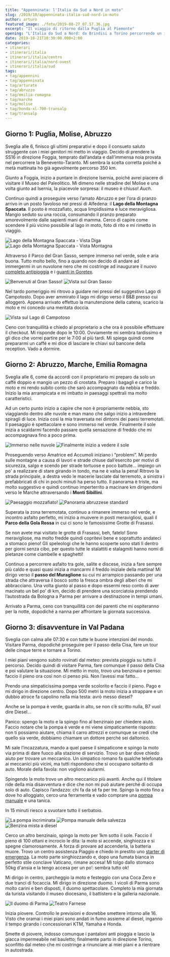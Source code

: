 ```yaml
---
title: "Appenninata: l'Italia da Sud a Nord in moto"
slug: /2019/10/appenninata-italia-sud-nord-in-moto
author: arturo
featured_image: ./foto/2019-08-27_07.57.36.jpg
excerpt: "Il viaggio di ritorno dalla Puglia al Piemonte"
opening: "L'Italia da Sud a Nord: da Brindisi a Torino percorrendo un itinerario diverso da quello del <a href=\"/2019/08/appenninata-italia-nord-sud-in-moto\">viaggio di andata</a>."
date: 2019-10-21T10:30:00.000+2:00
categories:
- itinerari
- itinerari/italia
- itinerari/italia/centro
- itinerari/italia/nord-ovest
- itinerari/italia/sud
tags:
- tag/appennini
- tag/appenninata
- tag/arturate
- tag/abruzzo
- tag/emilia-romagna
- tag/marche
- tag/molise
- tag/honda-xl-700-transalp
- tag/transalp
---
```


## Giorno 1: Puglia, Molise, Abruzzo

Sveglia alle 6, finisco gli ultimi preparativi e dopo il consueto saluto struggente con i miei genitori mi metto in viaggio. Decido di prendere la SS16 in direzione Foggia, temprato dall’andata e dall’immensa noia provata nel percorrere la Benevento-Taranto. Mi sembra la scelta corretta poiché a metà mattinata ho già agevolmente percorso 350 km.

Giunto a Foggia, inizio a puntare in direzione Isernia, poiché avrei piacere di visitare il Museo del Paleolitico. Mi dimeno nelle stradine del Molise e una volta giunto ad Isernia, la piacevole sorpresa: il museo è chiuso! *Auch*.

Continuo quindi a proseguire verso l’amato Abruzzo e per l’ora di pranzo arrivo in un posto favoloso nei pressi di Alfedena: il **Lago della Montagna Spaccata**. Il posto è mozzafiato, acqua limpidissima e luce meravigliosa. Mangio seduto su una roccia, consumando il pranzo preparato amorevolmente dalle sapienti mani di mamma. Cerco di capire come scendere il più vicino possibile al lago in moto, foto di rito e mi rimetto in viaggio.

![Lago della Montagna Spaccata - Vista Diga](./foto/2019-08-26_13.46.04.jpg "L'enel ha ben deciso di posizionare una centrale idroelettrica in questo meraviglioso lago")
![Lago della Montagna Spaccata - Vista Montagna](./foto/2019-08-26_14.15.09.jpg "Molta gente faceva il bagno o andava in canoa, io invece facevo foto alla moto")

Attraverso il Parco del Gran Sasso, sempre immerso nel verde, sole e aria buona. Tutto molto bello, fino a quando non decido di andare ad immergermi in un nuvolone nero che mi costringe ad inaugurare il nuovo [completo antipioggia](https://amzn.to/2Bqjgjr) e i [guanti in Goretex](https://amzn.to/2VUCjLW).

![Benvenuti al Gran Sasso!](./foto/2019-08-26_16.36.23.jpg "Finalmente giunto al Gran Sasso")
![Vista sul Gran Sasso](./foto/2019-08-26_17.33.13.jpg "Vista spettacolare, meteo un po' meno quindi mi armo di tuta antipioggia")

Nel tardo pomeriggio mi ritrovo a guidare nei pressi del suggestivo Lago di Campotosto. Dopo aver ammirato il lago mi dirigo verso il B&B presso cui alloggerò. Appena arrivato effettuo la manutenzione della catena, scarico la moto e mi concedo una meritata doccia.

![Vista sul Lago di Campotoso](./foto/2019-08-26_18.05.22.jpg "Il lago di Campotosto è il più grande lago artificiale d'Abruzzo ed è il secondo d'Europa, per circumnavigarlo ci ho messo quasi 1 ora!")

Ceno con tranquillità e chiedo al proprietario a che ora è possibile effettuare il checkout. Mi risponde dopo le 10:00. Ovviamente mi sembra tardissimo e gli dico che vorrei partire per le 7:00 al più tardi. Mi spiega quindi come prepararmi un caffé e mi dice di lasciare le chiavi sul bancone della reception. Vado a dormire.

## Giorno 2: Abruzzo, Marche, Emilia Romagna

Sveglia alle 6, come da accordi con il proprietario mi preparo da solo un caffé doppio e mangio un pezzo di crostata. Preparo i bagagli e carico la moto e mi rendo subito conto che sarò accompagnato da nebbia e freddo. Inizio la mia arrampicata e mi imbatto in paesaggi spettrali ma molto caratteristici.

Ad un certo punto inizio a capire che non è propriamente nebbia, sto viaggiando dentro alle nuvole e man mano che salgo inizio a intravedere spiragli di luce. Inizia così la mia traversata nei dintorni dei paesi terremotati. Il paesaggio è spettacolare e sono immerso nel verde. Finalmente il sole inizia a scaldarmi facendo passare quella sensazione di freddo che mi accompagnava fino a poco prima.

![Immerso nelle nuvole](./foto/2019-08-27_06.58.48.jpg "Devo dire che guidare all'alba immerso nelle nuvole ha il suo perché, peccato faccia freddo!")
![Finalmente inizio a vedere il sole](./foto/2019-08-27_07.21.16.jpg "Il sole mi scalda un po' e posso togliere nuovamente la felpa")

Proseguendo verso Amatrice ed Accumoli iniziano i “problemi”. Mi perdo sulle montagne a causa di lavori e strade chiuse dall’esercito per motivi di sicurezza, salgo e scendo per strade tortuose e poco battute… impiego un po' a realizzare di stare girando in tondo, ma ne è valsa la pena! Ritrovo la strada principale, a destra vedo le macerie lasciate dal terremoto, a sinistra i prefabbricati di chi in pochi minuti ha perso tutto. Il panorama è triste, ma molto suggestivo e quindi continuo imperterrito a macinare km dirigendomi verso le Marche attraversando i **Monti Sibillini**.

![Paesaggio mozzafiato!](./foto/2019-08-27_08.56.21.jpg "Sembra di galleggiare sulle nuvole")
![Panorama abruzzese standard](./foto/2019-08-27_07.57.36.jpg "L'Abruzzo mi è rimasto nel cuore, bisognerebbe fermarsi ogni 200 metri a fotografare.")

Superata la zona terremotata, continuo a rimanere immerso nel verde, e incontro asfalto perfetto, mi inizio a muovere in posti meravigliosi, quali il **Parco della Gola Rossa** in cui ci sono le famosissime Grotte di Frasassi.

<div class="message pro-tip">Se non avete mai visitato le grotte di Frasassi, beh, fatelo! Sono meravigliose, ma molto fredde quindi copritevi bene e soprattutto andateci a stomaco pieno! Gli speleologi che le hanno scoperte sono stati lì dentro per giorni senza cibo, per questo tutte le stalattiti e stalagmiti hanno nomi di pietanze come ciambelle e spaghetti!</div>

Continuo a percorrere asfalto tra gole, salite e discese, inizia a fare sempre più caldo e quasi quasi inizia a mancarmi il freddo iniziale della mattina! Mi dirigo verso il **passo del Muraglione** su cui mi arrampico passando per una strada che attraversa il bosco sotto la fresca ombra degli alberi che mi abbracciano. Una volta giunto al passo e dopo essermi reso conto di aver macinato un bel po’ di km, decido di prendere una scorciatoia prendendo l’autostrada da Bologna a Parma per arrivare a destinazione in tempi umani.

Arrivato a Parma, ceno con tranquillità con dei parenti che mi ospiteranno per la notte, dopodiché a nanna per affrontare la giornata successiva.

## Giorno 3: disavventure in Val Padana

Sveglia con calma alle 07:30 e con tutte le buone intenzioni del mondo. Visitare Parma, dopodiché proseguire per il passo della Cisa, fare un tour delle cinque terre e tornare a Torino.

I miei piani vengono subito rovinati dal meteo: prevista pioggia su tutto il percorso. Decido quindi di visitare Parma, fare comunque il passo della Cisa e poi valutare la situazione. Mi metto in moto, trovo una benzinaio e penso: faccio il pieno ora così non ci penso più. Non l’avessi mai fatto…

Prendo una simpaticissima pompa verde scolorito e faccio il pieno. Pago e mi dirigo in direzione centro. Dopo 500 metri la moto inizia a strappare e un dubbio atroce fa capolino nella mia testa: avrò messo diesel?

<div class="message pro-tip">Anche se la pompa è verde, guarda in alto, se non c’è scritto nulla, B7 vuol dire Diesel…</div>

Panico: spengo la moto e la spingo fino al benzinaio per chiedere aiuto. Faccio notare che la pompa è verde e mi viene simpaticamente risposto: non ti possiamo aiutare, chiama il carro attrezzi e comunque se credi che quello sia verde, dobbiamo chiamare un dottore perché sei daltonico.

Mi sale l’incazzatura, mando a quel paese il simpaticone e spingo la moto via prima di dare fuoco alla stazione di servizio. Trovo un bar dove chiedo aiuto per trovare un meccanico. Un simpatico romano fa qualche telefonata ai meccanici più vicini, ma tutti rispondono che si occupano soltanto di auto. Morale della favola: non vogliono aiutarmi.

Spingendo la moto trovo un altro meccanico più avanti. Anche qui il titolare ride della mia disavventura e dice che non mi può aiutare perché di occupa solo di auto. Capisco l’andazzo: chi fa da sé fa per tre. Spingo la moto fino a dove ho alloggiato, cerco una ferramenta e vado comprare una [pompa manuale](https://amzn.to/2pAycZK) e una tanica.

In 15 minuti riesco a svuotare tutto il serbatoio.

![La pompa incriminata](./foto/2019-08-28_10.04.41.jpg "Solo io penso sia benzina verde?")
![Pompa manuale della salvezza](./foto/2019-08-28_10.47.03.jpg "L'unico barlume di speranza nelle due ore di inferno che ho passato")
![Benzina mista a diesel](./foto/2019-08-28_11.07.48.jpg "Venghino signori venghino: vendo a prezzo molto vantaggioso miscela benzina con il 50% di diesel!")

Cerco un altro benzinaio, spingo la moto per 1km sotto il sole. Faccio il pieno di 100 ottani e incrocio le dita: la moto si accende, singhiozza e si spegne clamorosamente. A forza di provare ad accenderla, la batteria muore. Trovo un centro assistenza Piaggio e chiedo in prestito uno [starter di emergenza](https://amzn.to/2VUTfCf). La moto parte singhiozzando e, dopo una fumata bianca in perfetto stile conclave Vaticano, rimane accesa! Mi tolgo dallo stomaco 50kg d'ansia e la tengo accesa per un po’: sembra tutto ok!

Mi dirigo in centro, parcheggio la moto e festeggio con una Coca Zero e due tranci di focaccia. Mi dirigo in direzione duomo. I vicoli di Parma sono molto carini e ben disposti, il duomo spettacolare. Completo la mia giornata da turista visitando il museo diocesano, il battistero e la galleria nazionale.

![Il duomo di Parma](./foto/2019-08-28_12.27.22.jpg "Il duomo di parma è patrimonio UNESCO ed è visitabile gratuitamente. Fatelo!")
![Teatro Farnese](./foto/2019-08-28_13.04.31.jpg "Il Teatro Farnese, a Parma, era il teatro di corte dei duchi di Parma e Piacenza. Ha la particolarità di essere interamente in legno")

Inizia piovere. Controllo le previsioni e dovrebbe smettere intorno alle 16. Visto che oramai i miei piani sono andati in fumo assieme al diesel, inganno il tempo girando i concessionari KTM, Yamaha e Honda.

Smette di piovere, indosso comunque i pantaloni anti pioggia e lascio la giacca impermeabile nel bauletto; finalmente parto in direzione Torino, sconfitto dal meteo che mi costringe a rinunciare ai miei piani e a rientrare in autostrada.
